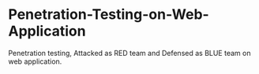 # Penetration-Testing-on-Web-Application
Penetration testing, Attacked as RED team and Defensed as BLUE team on web application.

